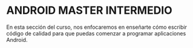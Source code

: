 # ANDROID MASTER INTERMEDIO

<p align="center">

En esta sección del curso, nos enfocaremos en enseñarte cómo escribir código de calidad para  que puedas comenzar a programar aplicaciones Android.



</p>